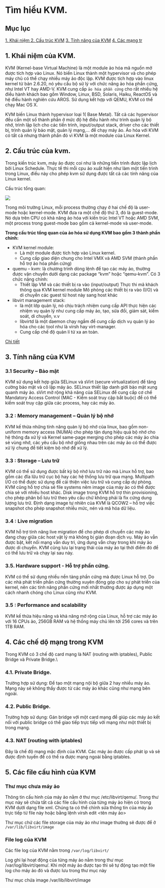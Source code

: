 # Tìm hiểu KVM.
## Mục lục 
[1. Khái niệm ](#tongquan)
[2. Cấu trúc KVM](#cautruc)
[3. Tính năng của KVM](#tinhnang)
[4. Các mạng tr](#)
[](#)
[](#)
[](#)

<a name=tongquan> </a>

## 1. Khái niệm của KVM.
KVM (Kernel-base Virtual Machine) là một module ảo hóa mã nguồn mở được tích hợp vào Linux. Nó biến Linux thành một hypervisor và cho phép máy chủ có thể chạy nhiều máy ảo độc lập.
KVM được tích hợp vào linux kernel từ bản 2.6.20, nó yêu cầu bộ sử lý với chức năng ảo hóa phần cứng, như Intel VT hay AMD-V.
KVM cung cấp `ảo hóa phần cứng` cho rất nhiều hệ điều hành khách bao gồm Window, Linux, BSD, Solaris, Haiku, ReactOS và hệ điều hành nghiên cứu AROS. Sử dụng kết hợp với QEMU, KVM có thể chạy Mac OS X.

KVM biến Linux thành hypervisor loại 1( Base Metal). Tất cả các hypervisor đều cần một số thành phần ở mức độ hệ điều hành như trình quản lý bộ nhớ, trình lập lịch cho các tiến trình, input/output stack, driver cho các thiết bị, trình quản lý bảo mật, quản lý mạng,... để chạy máy ảo. Ảo hóa với KVM có tất cả nhưng thành phần đó vì KVM là một module của Linux Kernel.


<a name=tinhnang></a>

## 2. Cấu trúc của kvm.
Trong kiến trúc kvm, máy ảo được coi như là những tiến trình được lập lịch bởi Linux Schedule. Thực tế thì mỗi cpu ảo xuất hiện như làm một tiến trình trong Linux, điều này cho phép kvm sử dụng được tất cả các tính năng của Linux kernel.

Cấu trúc tổng quan:

![](https://i.imgur.com/bI0CJD5.png)

Trong môi trường Linux, mỗi process thường chạy ở hai chế độ là user-mode hoặc kernel-mode. KVM đưa ra một chế độ thứ 3, đó là guest-mode. Nó dựa trên CPU có khả năng ảo hóa với kiến trúc Intel VT hoặc AMD SVM, một process trong guest-mode bao gồm cả kernel-mode và user-mode.


**Trong cấu trúc tổng quan của ảo hóa sử dụng KVM bao gồm 3 thành phần chính:**
- KVM kernel module:
  - Là một module được tích hợp vào Linux kernel.
  - Cung cấp giao diện chung cho Intel VMX và AMD SVM (thành phần hỗ trợ ảo hóa phần cứng)
- quemu – kvm: là chương trình dòng lệnh để tạo các máy ảo, thường được vận chuyển dưới dạng các package “kvm” hoặc “qemu-kvm”. Có 3 chức năng chính:
  - Thiết lập VM và các thiết bị ra vào (input/output)
  Thực thi mã khách thông qua KVM kernel module
  Mô phỏng các thiết bị ra vào (I/O) và di chuyển các guest từ host này sang host khác
- libvirt management stack:
  - là một lớp quản lý, nó chịu trách nhiệm cung cấp API thực hiện các nhiệm vụ quản lý như cung cấp máy ảo, tạo, sửa đổi, giám sát, kiểm soát, di chuyển, v.v
  - libvirtd là một daemon chạy ngầm để cung cấp dịch vụ quản lý ảo hóa cho các tool như là virsh hay virt-manager. 
  - Cung cấp chế độ quản lí từ xa an toàn.

[Chi tiết](06.KVM-internals.md)

## 3. Tính năng của KVM

### 3.1 Security – Bảo mật

KVM sử dụng kết hợp giữa SELinux và sVirt (secure virtualization) để tăng cường bảo mật và cô lập máy ảo. SELinux thiết lập danh giới bảo mật xung quanh máy ảo. sVirt mở rộng khả năng của SELinux để cung cấp cơ chế Mandatory Access Control (MAC - Kiểm soát truy cập bắt buộc) để có thể kiểm soát truy cập giữa các process, hay các máy ảo.

### 3.2 : Memory management – Quản lý bộ nhớ

KVM kế thừa những tính năng quản lý bộ nhớ của linux, bao gồm non-uniform memory access (NUMA) cho phép tận dụng hiệu quả bộ nhớ cho hệ thông đa xử lý và Kernel same-page merging cho phép các máy ảo chia sẻ vùng nhớ, các yêu cầu bộ nhớ giống nhau trên các máy ảo có thể được xử lý chung để tiết kiệm bộ nhớ để xử lý.

### 3.3 : Storage – Lưu trữ
KVM có thể sử dụng được bất kỳ bộ nhớ lưu trữ nào mà Linux hỗ trợ, bao gồm các đĩa lữu trữ cục bộ hay các hệ thống lưu trữ qua mạng. Multipath I/O có thể được sử dụng để cải thiện việc lưu trữ và cung cấp dự phòng. KVM cũng hỗ trợ chia sẻ file systems nêm image của máy ảo có thể được chia sẻ với nhiều host khác. Disk image trong KVM hỗ trợ thin provisioning, cho phép phân bố lưu trữ theo yêu cầu chứ không phải là fix cứng dung lượng lưu trữ.
Định dạng image tự nhiên của KVM là QCOW2 – hỗ trợ việc snapshot cho phép snapshot nhiều mức, nén và mã hóa dữ liệu.

### 3.4 : Live migration
KVM hỗ trợ tính năng live migration để cho phép di chuyển các máy ảo đang chạy giữa các host vật lý mà không bị gián đoạn dịch vụ. Máy ảo vẫn được bật, kết nối mạng vẫn duy trì, ứng dụng vẫn chạy trong khi máy ảo được di chuyển. KVM cũng lưu lại trạng thái của máy ảo tại thời điểm đó để có thể lưu trữ và chạy lại sau này.

### 3.5. Hardware support - Hỗ trợ phần cứng.
KVM có thể sử dụng nhiều nền tảng phần cứng mà được Linux hỗ trợ. Do các nhà phát triển phần cứng thường xuyên đóng góp cho sự phát triển của kernel, nên các tính năng phần cứng mới nhất thường được áp dụng một cách nhanh chóng cho Linux cũng như KVM.

### 3.5 : Performance and scalability
KVM kế thừa hiệu năng và khả năng mở rộng của Linux, hỗ trợ các máy ảo với 16 CPUs ảo, 256GB RAM và hệ thống máy chủ lên tới 256 cores và trên 1TB RAM.

<a name=network> </a>

## 4. Các chế dộ mạng trong KVM

Trong KVM có 3 chế độ card mạng là NAT (routing with iptables), Public Bridge và Private Bridge.\

### 4.1. Private Bridge.
Trường hợp sử dụng:
Để tạo một mạng nội bộ giữa 2 hay nhiều máy ảo. Mạng này sẽ không thấy được từ các máy ảo khác cũng như mạng bên ngoài.

### 4.2. Public Bridge.
Trường hợp sử dụng:
Gán bridge với một card mạng để giúp các máy ảo kết nối với public bridge có thể giao tiếp trực tiếp với mạng như một thiết bị trong mạng.

### 4.3. NAT (routing with iptables)
Đây là chế độ mạng mặc định của KVM. Các máy ảo được cấp phát ip và sẽ được định tuyến để có thể ra được mạng ngoài bằng iptables.


<a name="fileconfig"></a>

## 5. Các file cấu hình của KVM

### Thư mục chưa máy ảo

Thông tin cấu hình của máy ảo nằm ở thư mục /etc/libvirt/qemu/. Trong thư mục này sẽ chứa tất cả các file cấu hình của từng máy ảo hiện có trong KVM dưới dạng file xml. Chúng ta có thể chỉnh sửa thông tin của máy ảo trực tiếp từ file này hoặc bằng lệnh virsh edit <tên máy ảo>

Thư mục chứ các file storage của máy ảo như image thường sẽ được để ở  `/var/lib/libvirt/image`

### File log của KVM

Các file log của KVM nằm trong `/var/log/libvirt/`

Log ghi lại hoạt động của từng máy ảo nằm trong thư mục /var/log/libvirt/qemu/. Khi một máy ảo được tạo thì sẽ tự động tạo một file log cho máy ảo đó và được lưu trong thư mục này

Thư mục chứa image /var/lib/libvirt/image




